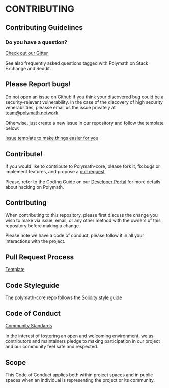 # CONTRIBUTING

## Contributing Guidelines

### Do you have a question?

[Check out our Gitter](https://gitter.im/PolymathNetwork/Lobby)

See also frequently asked questions tagged with Polymath on Stack Exchange and Reddit.

## Please Report bugs!

Do not open an issue on Github if you think your discovered bug could be a security-relevant vulnerability. In the case of the discovery of high security venerabilities, pleasse email us the issue privately at team@polymath.network.

Otherwise, just create a new issue in our repository and follow the template below:

[Issue template to make things easier for you](https://github.com/PolymathNetwork/polymath-core/blob/master/.github/ISSUE_TEMPLATE/feature_request.md)

## Contribute!

If you would like to contribute to Polymath-core, please fork it, fix bugs or implement features, and propose a [pull request](https://github.com/PolymathNetwork/polymath-core/blob/master/PULL_REQUEST_TEMPLATE.md)

Please, refer to the Coding Guide on our [Developer Portal](https://developers.polymath.network/) for more details about hacking on Polymath.

## Contributing

When contributing to this repository, please first discuss the change you wish to make via issue, email, or any other method with the owners of this repository before making a change.

Please note we have a code of conduct, please follow it in all your interactions with the project.

## Pull Request Process

[Template](https://github.com/PolymathNetwork/polymath-core/blob/master/PULL_REQUEST_TEMPLATE.md)

## Code Styleguide

The polymath-core repo follows the [Solidity style guide](https://solidity.readthedocs.io/en/v0.4.24/style-guide.html)

## Code of Conduct

[Community Standards](https://github.com/PolymathNetwork/polymath-core/blob/master/CODE_OF_CONDUCT.md)

In the interest of fostering an open and welcoming environment, we as contributors and maintainers pledge to making participation in our project and our community feel safe and respected.

## Scope

This Code of Conduct applies both within project spaces and in public spaces when an individual is representing the project or its community.

